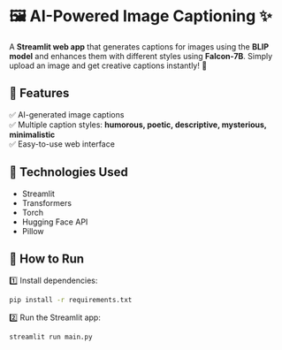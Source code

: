 # 🖼️ AI-Powered Image Captioning ✨  

A **Streamlit web app** that generates captions for images using the **BLIP model** and enhances them with different styles using **Falcon-7B**. Simply upload an image and get creative captions instantly! 🚀  

## 🔹 Features  
✅ AI-generated image captions  
✅ Multiple caption styles: **humorous, poetic, descriptive, mysterious, minimalistic**  
✅ Easy-to-use web interface  

## 🔹 Technologies Used  
- Streamlit  
- Transformers  
- Torch  
- Hugging Face API  
- Pillow  

## 🚀 How to Run  
1️⃣ Install dependencies:  

```bash
pip install -r requirements.txt
```
2️⃣ Run the Streamlit app:
```bash
streamlit run main.py
```
